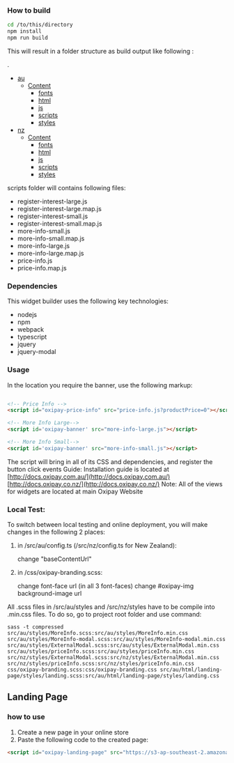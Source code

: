 ﻿### How to build

```bash
cd /to/this/directory
npm install
npm run build
```
This will result in a folder structure as build output like following :

.
 
* [au](./dir2)
    * [Content](./dir2)
        * [fonts](./dir2)
        * [html](./dir2)
        * [js](./dir2)
        * [scripts](./dir2)
        * [styles](./dir2)
* [nz](./dir2)
    * [Content](./dir2)
        * [fonts](./dir2)
        * [html](./dir2)
        * [js](./dir2)
        * [scripts](./dir2)
        * [styles](./dir2)

scripts folder will contains following files:
- register-interest-large.js
- register-interest-large.map.js
- register-interest-small.js
- register-interest-small.map.js
- more-info-small.js
- more-info-small.map.js
- more-info-large.js
- more-info-large.map.js
- price-info.js
- price-info.map.js

### Dependencies
This widget builder uses the following key technologies:
- nodejs
- npm
- webpack
- typescript
- jquery
- jquery-modal

### Usage

In the location you require the banner, use the following markup:

```HTML

<!-- Price Info -->
<script id="oxipay-price-info" src="price-info.js?productPrice=0"></script>

<!-- More Info Large-->
<script id='oxipay-banner' src="more-info-large.js"></script>

<!-- More Info Small-->
<script id='oxipay-banner' src="more-info-small.js"></script>
```
The script will bring in all of its CSS and dependencies, and register the button click events
Guide: Installation guide is located at [http://docs.oxipay.com.au/](http://docs.oxipay.com.au/)
[http://docs.oxipay.co.nz/](http://docs.oxipay.co.nz/)
Note: All of the views for widgets are located at main Oxipay Website

### Local Test:
To switch between local testing and online deployment, you will make changes in the following 2 places:
1. in /src/au/config.ts (/src/nz/config.ts for New Zealand):

    change "baseContentUrl"

2. in /css/oxipay-branding.scss:

    change font-face url (in all 3 font-faces)
    change #oxipay-img background-image url

All .scss files in /src/au/styles and /src/nz/styles have to be compile into .min.css files.
To do so, go to project root folder and use command:
```
sass -t compressed src/au/styles/MoreInfo.scss:src/au/styles/MoreInfo.min.css src/au/styles/MoreInfo-modal.scss:src/au/styles/MoreInfo-modal.min.css src/au/styles/ExternalModal.scss:src/au/styles/ExternalModal.min.css src/au/styles/priceInfo.scss:src/au/styles/priceInfo.min.css src/nz/styles/ExternalModal.scss:src/nz/styles/ExternalModal.min.css src/nz/styles/priceInfo.scss:src/nz/styles/priceInfo.min.css css/oxipay-branding.scss:css/oxipay-branding.css src/au/html/landing-page/styles/landing.scss:src/au/html/landing-page/styles/landing.css

```

## Landing Page
### how to use
1. Create a new page in your online store
2. Paste the following code to the created page:  
```html
<script id="oxipay-landing-page" src="https://s3-ap-southeast-2.amazonaws.com/widgets.oxipay.com.au/content/scripts/landing-page.js"></script></pre>

```
